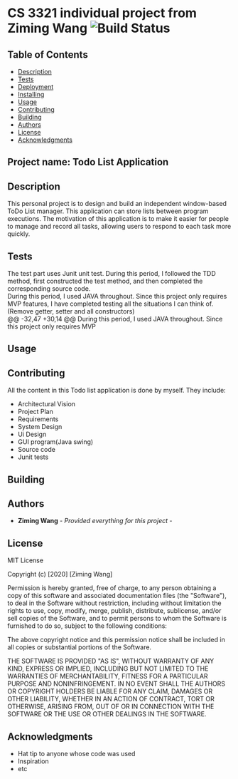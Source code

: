 # CS 3321 individual project from Ziming Wang ![Build Status](https://travis-ci.com/UserZiming/3321-project-Ziming-Wang.svg?token=z93z1poJqyyuph9MohmK&branch=master)

## Table of Contents

  - [Description](#description)
  - [Tests](#tests)
  - [Deployment](#deployment)
  - [Installing](#installing)
  - [Usage](#usage)
  - [Contributing](#contributing)
  - [Building](#building)
  - [Authors](#authors)
  - [License](#license)
  - [Acknowledgments](#acknowledgments)

## Project name: Todo List Application

## Description 
This personal project is to design and build an independent window-based ToDo List manager. This application can store lists between program executions. The motivation of this application is to make it easier for people to manage and record all tasks, allowing users to respond to each task more quickly.

## Tests
The test part uses Junit unit test. During this period, I followed the TDD method, first constructed the test method, and then completed the corresponding source code.  
During this period, I used JAVA throughout. Since this project only requires MVP features, I have completed testing all the situations I can think of. (Remove getter, setter and all constructors)  
@@ -32,47 +30,14 @@ During this period, I used JAVA throughout. Since this project only requires MVP

## Usage

## Contributing
All the content in this Todo list application is done by myself. They include:
 * Architectural Vision
 * Project Plan
 * Requirements
 * System Design
 * Ui Design
 * GUI program(Java swing)
 * Source code
 * Junit tests

## Building


## Authors

  - **Ziming Wang** - *Provided everything for this project* -


## License
MIT License

Copyright (c) [2020] [Ziming Wang]

Permission is hereby granted, free of charge, to any person obtaining a copy
of this software and associated documentation files (the "Software"), to deal
in the Software without restriction, including without limitation the rights
to use, copy, modify, merge, publish, distribute, sublicense, and/or sell
copies of the Software, and to permit persons to whom the Software is
furnished to do so, subject to the following conditions:

The above copyright notice and this permission notice shall be included in all
copies or substantial portions of the Software.

THE SOFTWARE IS PROVIDED "AS IS", WITHOUT WARRANTY OF ANY KIND, EXPRESS OR
IMPLIED, INCLUDING BUT NOT LIMITED TO THE WARRANTIES OF MERCHANTABILITY,
FITNESS FOR A PARTICULAR PURPOSE AND NONINFRINGEMENT. IN NO EVENT SHALL THE
AUTHORS OR COPYRIGHT HOLDERS BE LIABLE FOR ANY CLAIM, DAMAGES OR OTHER
LIABILITY, WHETHER IN AN ACTION OF CONTRACT, TORT OR OTHERWISE, ARISING FROM,
OUT OF OR IN CONNECTION WITH THE SOFTWARE OR THE USE OR OTHER DEALINGS IN THE
SOFTWARE.

## Acknowledgments

  - Hat tip to anyone whose code was used
  - Inspiration
  - etc
